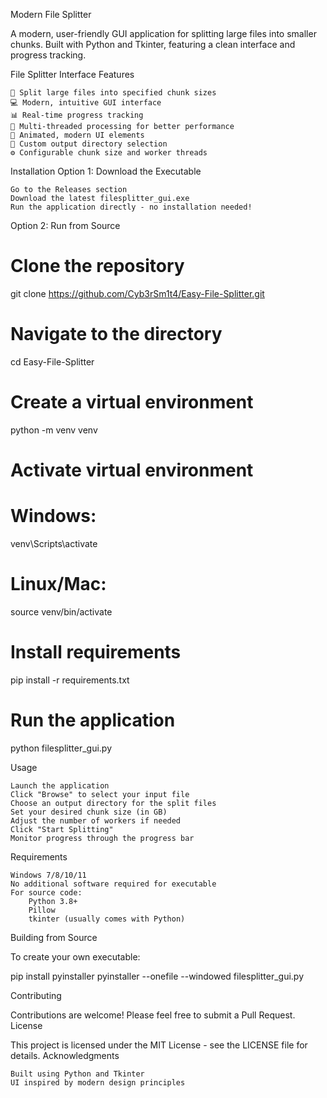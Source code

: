 Modern File Splitter

A modern, user-friendly GUI application for splitting large files into smaller chunks. Built with Python and Tkinter, featuring a clean interface and progress tracking.

File Splitter Interface
Features

    🎯 Split large files into specified chunk sizes
    💻 Modern, intuitive GUI interface
    📊 Real-time progress tracking
    🚀 Multi-threaded processing for better performance
    🎨 Animated, modern UI elements
    📁 Custom output directory selection
    ⚙️ Configurable chunk size and worker threads

Installation
Option 1: Download the Executable

    Go to the Releases section
    Download the latest filesplitter_gui.exe
    Run the application directly - no installation needed!

Option 2: Run from Source

# Clone the repository
git clone https://github.com/Cyb3rSm1t4/Easy-File-Splitter.git

# Navigate to the directory
cd Easy-File-Splitter

# Create a virtual environment
python -m venv venv

# Activate virtual environment
# Windows:
venv\Scripts\activate
# Linux/Mac:
source venv/bin/activate

# Install requirements
pip install -r requirements.txt

# Run the application
python filesplitter_gui.py

Usage

    Launch the application
    Click "Browse" to select your input file
    Choose an output directory for the split files
    Set your desired chunk size (in GB)
    Adjust the number of workers if needed
    Click "Start Splitting"
    Monitor progress through the progress bar

Requirements

    Windows 7/8/10/11
    No additional software required for executable
    For source code:
        Python 3.8+
        Pillow
        tkinter (usually comes with Python)

Building from Source

To create your own executable:

pip install pyinstaller
pyinstaller --onefile --windowed filesplitter_gui.py

Contributing

Contributions are welcome! Please feel free to submit a Pull Request.
License

This project is licensed under the MIT License - see the LICENSE file for details.
Acknowledgments

    Built using Python and Tkinter
    UI inspired by modern design principles
